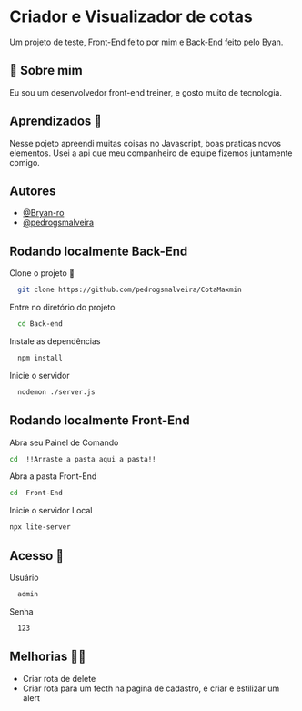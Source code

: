 
# Criador e Visualizador de cotas 

Um projeto de teste, Front-End feito por mim e Back-End feito pelo Byan.

## 🚀 Sobre mim
Eu sou um desenvolvedor front-end treiner, e gosto muito de tecnologia.


## Aprendizados 📖

Nesse pojeto apreendi muitas coisas no Javascript, boas praticas novos elementos. Usei a api que meu companheiro de equipe fizemos juntamente comigo.

## Autores

- [@Bryan-ro](https://www.github.com/Bryan-ro)
- [@pedrogsmalveira](https://www.github.com/pedrogsmalveira)


## Rodando localmente Back-End

Clone o projeto 📲

```bash
  git clone https://github.com/pedrogsmalveira/CotaMaxmin
```

Entre no diretório do projeto

```bash
  cd Back-end
```

Instale as dependências

```bash
  npm install
```

Inicie o servidor

```bash
  nodemon ./server.js
```


## Rodando localmente Front-End

Abra seu Painel de Comando 

```bash
cd  !!Arraste a pasta aqui a pasta!!
```

Abra a pasta Front-End

```bash
cd  Front-End
```

Inicie o servidor Local

```bash
npx lite-server
```

## Acesso 🔐

Usuário

```bash
  admin
```

Senha

```bash
  123
```

## Melhorias 🐱‍🏍

- Criar rota de delete 
- Criar rota para um fecth na pagina de cadastro, e criar e estilizar um alert

